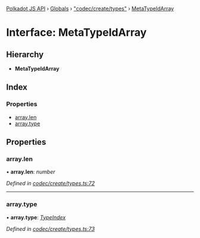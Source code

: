 [Polkadot JS API](../README.md) › [Globals](../globals.md) › ["codec/create/types"](../modules/_codec_create_types_.md) › [MetaTypeIdArray](_codec_create_types_.metatypeidarray.md)

# Interface: MetaTypeIdArray

## Hierarchy

* **MetaTypeIdArray**

## Index

### Properties

* [array.len](_codec_create_types_.metatypeidarray.md#array.len)
* [array.type](_codec_create_types_.metatypeidarray.md#array.type)

## Properties

###  array.len

• **array.len**: *number*

*Defined in [codec/create/types.ts:72](https://github.com/polkadot-js/api/blob/4855e631b5/packages/types/src/codec/create/types.ts#L72)*

___

###  array.type

• **array.type**: *[TypeIndex](../modules/_codec_create_types_.md#typeindex)*

*Defined in [codec/create/types.ts:73](https://github.com/polkadot-js/api/blob/4855e631b5/packages/types/src/codec/create/types.ts#L73)*
